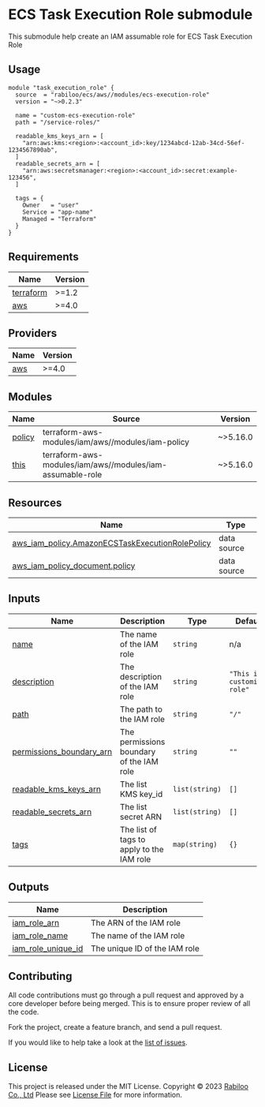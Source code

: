 # ECS Task Execution Role submodule

This submodule help create an IAM assumable role for ECS Task Execution Role

## Usage

```hcl
module "task_execution_role" {
  source  = "rabiloo/ecs/aws//modules/ecs-execution-role"
  version = "~>0.2.3"

  name = "custom-ecs-execution-role"
  path = "/service-roles/"

  readable_kms_keys_arn = [
    "arn:aws:kms:<region>:<account_id>:key/1234abcd-12ab-34cd-56ef-1234567890ab",
  ]
  readable_secrets_arn = [
    "arn:aws:secretsmanager:<region>:<account_id>:secret:example-123456",
  ]

  tags = {
    Owner   = "user"
    Service = "app-name"
    Managed = "Terraform"
  }
}
```

<!-- BEGIN_TF_DOCS -->
## Requirements

| Name | Version |
|------|---------|
| <a name="requirement_terraform"></a> [terraform](#requirement\_terraform) | >=1.2 |
| <a name="requirement_aws"></a> [aws](#requirement\_aws) | >=4.0 |

## Providers

| Name | Version |
|------|---------|
| <a name="provider_aws"></a> [aws](#provider\_aws) | >=4.0 |

## Modules

| Name | Source | Version |
|------|--------|---------|
| <a name="module_policy"></a> [policy](#module\_policy) | terraform-aws-modules/iam/aws//modules/iam-policy | ~>5.16.0 |
| <a name="module_this"></a> [this](#module\_this) | terraform-aws-modules/iam/aws//modules/iam-assumable-role | ~>5.16.0 |

## Resources

| Name | Type |
|------|------|
| [aws_iam_policy.AmazonECSTaskExecutionRolePolicy](https://registry.terraform.io/providers/hashicorp/aws/latest/docs/data-sources/iam_policy) | data source |
| [aws_iam_policy_document.policy](https://registry.terraform.io/providers/hashicorp/aws/latest/docs/data-sources/iam_policy_document) | data source |

## Inputs

| Name | Description | Type | Default | Required |
|------|-------------|------|---------|:--------:|
| <a name="input_name"></a> [name](#input\_name) | The name of the IAM role | `string` | n/a | yes |
| <a name="input_description"></a> [description](#input\_description) | The description of the IAM role | `string` | `"This is a customized role"` | no |
| <a name="input_path"></a> [path](#input\_path) | The path to the IAM role | `string` | `"/"` | no |
| <a name="input_permissions_boundary_arn"></a> [permissions\_boundary\_arn](#input\_permissions\_boundary\_arn) | The permissions boundary of the IAM role | `string` | `""` | no |
| <a name="input_readable_kms_keys_arn"></a> [readable\_kms\_keys\_arn](#input\_readable\_kms\_keys\_arn) | The list KMS key\_id | `list(string)` | `[]` | no |
| <a name="input_readable_secrets_arn"></a> [readable\_secrets\_arn](#input\_readable\_secrets\_arn) | The list secret ARN | `list(string)` | `[]` | no |
| <a name="input_tags"></a> [tags](#input\_tags) | The list of tags to apply to the IAM role | `map(string)` | `{}` | no |

## Outputs

| Name | Description |
|------|-------------|
| <a name="output_iam_role_arn"></a> [iam\_role\_arn](#output\_iam\_role\_arn) | The ARN of the IAM role |
| <a name="output_iam_role_name"></a> [iam\_role\_name](#output\_iam\_role\_name) | The name of the IAM role |
| <a name="output_iam_role_unique_id"></a> [iam\_role\_unique\_id](#output\_iam\_role\_unique\_id) | The unique ID of the IAM role |
<!-- END_TF_DOCS -->

## Contributing

All code contributions must go through a pull request and approved by a core developer before being merged.
This is to ensure proper review of all the code.

Fork the project, create a feature branch, and send a pull request.

If you would like to help take a look at the [list of issues](https://github.com/rabiloo/terraform-aws-ecs/issues).

## License

This project is released under the MIT License.
Copyright © 2023 [Rabiloo Co., Ltd](https://rabiloo.com)
Please see [License File](https://github.com/rabiloo/terraform-aws-ecs/blob/master/LICENSE) for more information.
